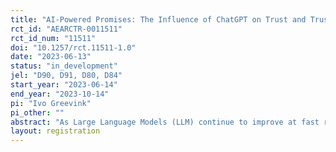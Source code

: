 ```yaml
---
title: "AI-Powered Promises: The Influence of ChatGPT on Trust and Trustworthiness"
rct_id: "AEARCTR-0011511"
rct_id_num: "11511"
doi: "10.1257/rct.11511-1.0"
date: "2023-06-13"
status: "in_development"
jel: "D90, D91, D80, D84"
start_year: "2023-06-14"
end_year: "2023-10-14"
pi: "Ivo Greevink"
pi_other: ""
abstract: "As Large Language Models (LLM) continue to improve at fast rate, it will not be long before they become an integral part of many of the digital tools we use today, including those focused on communication. In this project, we investigate how the availability of LLMs during written communication affects trust and trustworthiness between participant pairs in a trust game. "
layout: registration
---
```


